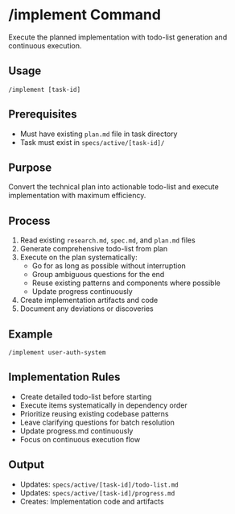 # /implement Command

Execute the planned implementation with todo-list generation and continuous execution.

## Usage
```
/implement [task-id]
```

## Prerequisites
- Must have existing `plan.md` file in task directory
- Task must exist in `specs/active/[task-id]/`

## Purpose
Convert the technical plan into actionable todo-list and execute implementation with maximum efficiency.

## Process
1. Read existing `research.md`, `spec.md`, and `plan.md` files
2. Generate comprehensive todo-list from plan
3. Execute on the plan systematically:
   - Go for as long as possible without interruption
   - Group ambiguous questions for the end
   - Reuse existing patterns and components where possible
   - Update progress continuously
4. Create implementation artifacts and code
5. Document any deviations or discoveries

## Example
```
/implement user-auth-system
```

## Implementation Rules
- Create detailed todo-list before starting
- Execute items systematically in dependency order
- Prioritize reusing existing codebase patterns
- Leave clarifying questions for batch resolution
- Update progress.md continuously
- Focus on continuous execution flow

## Output
- Updates: `specs/active/[task-id]/todo-list.md`
- Updates: `specs/active/[task-id]/progress.md`
- Creates: Implementation code and artifacts
